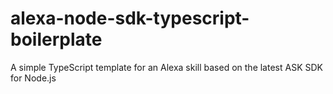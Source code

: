 # alexa-node-sdk-typescript-boilerplate
A simple TypeScript template for an Alexa skill based on the latest ASK SDK for Node.js

